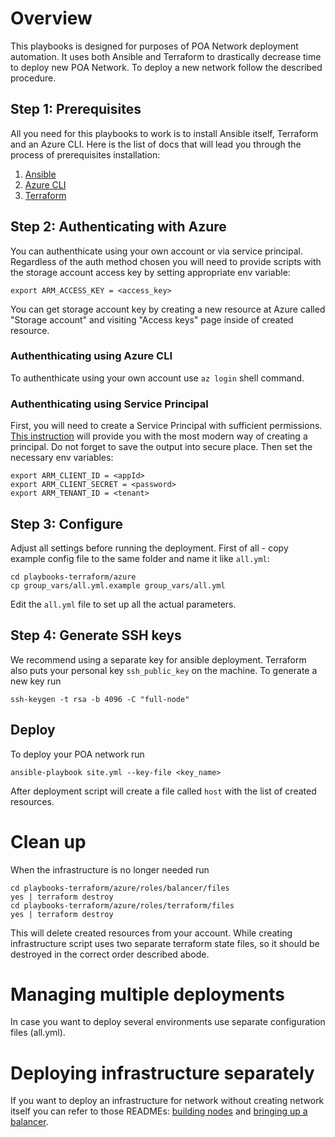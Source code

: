 # Overview

This playbooks is designed for purposes of POA Network deployment automation. It uses both Ansible and Terraform to drastically decrease time to deploy new POA Network. To deploy a new network follow the described procedure.

## Step 1: Prerequisites

All you need for this playbooks to work is to install Ansible itself, Terraform and an Azure CLI.
Here is the list of docs that will lead you through the process of prerequisites installation:
1. [Ansible](https://docs.ansible.com/ansible/latest/installation_guide/intro_installation.html)
2. [Azure CLI](https://docs.microsoft.com/en-us/cli/azure/install-azure-cli?view=azure-cli-latest)
3. [Terraform](https://www.terraform.io/intro/getting-started/install.html)

## Step 2: Authenticating with Azure

You can authenthicate using your own account or via service principal. Regardless of the auth method chosen you will need to provide scripts with the storage account access key by setting appropriate env variable:

```
export ARM_ACCESS_KEY = <access_key>
```
You can get storage account key by creating a new resource at Azure called "Storage account" and visiting "Access keys" page inside of created resource. 

### Authenthicating using Azure CLI

To authenthicate using your own account use `az login` shell command. 

### Authenthicating using Service Principal

First, you will need to create a Service Principal with sufficient permissions. [This instruction](https://docs.microsoft.com/en-us/cli/azure/create-an-azure-service-principal-azure-cli?toc=%2Fazure%2Fazure-resource-manager%2Ftoc.json&view=azure-cli-latest) will provide you with the most modern way of creating a principal. Do not forget to save the output into secure place.
Then set the necessary env variables:

```
export ARM_CLIENT_ID = <appId>
export ARM_CLIENT_SECRET = <password>
export ARM_TENANT_ID = <tenant>
```

## Step 3: Configure

Adjust all settings before running the deployment. First of all - copy example config file to the same folder and name it like `all.yml`: 

```
cd playbooks-terraform/azure
cp group_vars/all.yml.example group_vars/all.yml
```

Edit the `all.yml` file to set up all the actual parameters.

## Step 4: Generate SSH keys

We recommend using a separate key for ansible deployment. Terraform also puts your personal key `ssh_public_key` on the machine.
To generate a new key run

```
ssh-keygen -t rsa -b 4096 -C "full-node"
```

## Deploy

To deploy your POA network run

```
ansible-playbook site.yml --key-file <key_name>
```

After deployment script will create a file called `host` with the list of created resources.

# Clean up

When the infrastructure is no longer needed run

```
cd playbooks-terraform/azure/roles/balancer/files
yes | terraform destroy
cd playbooks-terraform/azure/roles/terraform/files
yes | terraform destroy
```

This will delete created resources from your account. While creating infrastructure script uses two separate terraform state files, so it should be destroyed in the correct order described abode.

# Managing multiple deployments

In case you want to deploy several environments use separate configuration files (all.yml).

# Deploying infrastructure separately

If you want to deploy an infrastructure for network without creating network itself you can refer to those READMEs: [building nodes](roles/terraform/files/README.md) and [bringing up a balancer](roles/balancer/files/README.md).